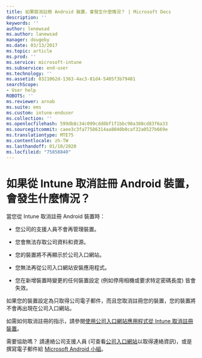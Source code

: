 ```yaml
---
title: 如果取消註冊 Android 裝置，會發生什麼情況？ | Microsoft Docs
description: ''
keywords: ''
author: lenewsad
ms.author: lanewsad
manager: dougeby
ms.date: 03/13/2017
ms.topic: article
ms.prod: ''
ms.service: microsoft-intune
ms.subservice: end-user
ms.technology: ''
ms.assetid: 0321062d-1363-4ac3-81d4-5405f3b79481
searchScope:
- User help
ROBOTS: ''
ms.reviewer: arnab
ms.suite: ems
ms.custom: intune-enduser
ms.collection: ''
ms.openlocfilehash: 599db8c34c099cdd0bf1f1bbc90a308cd83f6a33
ms.sourcegitcommit: caee3c3fa77586314aa8040b0caf32a0527b669e
ms.translationtype: MTE75
ms.contentlocale: zh-TW
ms.lasthandoff: 01/10/2020
ms.locfileid: "75858840"
---
```

# <a name="what-happens-if-you-unenroll-your-android-device-from-intune"></a>如果從 Intune 取消註冊 Android 裝置，會發生什麼情況？

當您從 Intune 取消註冊 Android 裝置時：

- 您公司的支援人員不會再管理裝置。

- 您會無法存取公司資料和資源。

- 您的裝置將不再顯示於公司入口網站。

- 您無法再從公司入口網站安裝應用程式。

- 您在新增裝置時變更的任何裝置設定 (例如停用相機或要求特定密碼長度) 皆會失效。

如果您的裝置設定為只取得公司電子郵件，而且您取消註冊您的裝置，您的裝置將不會再出現在公司入口網站。

如需如何取消註冊的指示，請參閱[使用公司入口網站應用程式從 Intune 取消註冊裝置](unenroll-your-device-from-intune-android.md)。

需要協助嗎？ 請連絡公司支援人員 (可查看[公司入口網站](https://go.microsoft.com/fwlink/?linkid=2010980)以取得連絡資訊)，或是撰寫電子郵件給 <a href="mailto:wintunedroidfbk@microsoft.com?subject=I have questions about unenrolling my Android device&body=Describe the issue you're experiencing here.">Microsoft Android 小組</a>。
